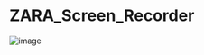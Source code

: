 # ZARA_Screen_Recorder

![image](https://github.com/zhengshunze/ZARA_Screen_Recorder/assets/77151276/eba3177a-f71a-40f0-8749-36d320f84715)
